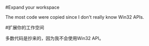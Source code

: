 #Expand your workspace

The most code were copied since I don't really know Win32 APIs.

#扩展你的工作空间

多数代码是抄来的，因为我不会使用Win32 API。

